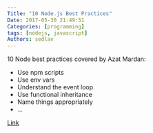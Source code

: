 ```yaml
---
Title: "10 Node.js Best Practices"
Date: 2017-05-30 21:49:51
Categories: [programming]
tags: [nodejs, javascript]
Authors: sedlav
---
```


10 Node best practices covered by Azat Mardan:

* Use npm scripts
* Use env vars
* Understand the event loop
* Use functional inheritance
* Name things appropriately
* ...

[Link](https://www.sitepoint.com/node-js-best-practices-from-the-node-gurus/)

